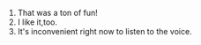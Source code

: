 
1. That was a ton of fun!
2. I like it,too.
3. It's inconvenient right now to listen to the voice.
